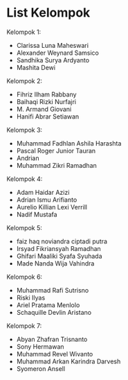 # List Kelompok

Kelompok 1:

- Clarissa Luna Maheswari
- Alexander Weynard Samsico
- Sandhika Surya Ardyanto
- Mashita Dewi

Kelompok 2:

- Fihriz Ilham Rabbany
- Baihaqi Rizki Nurfajri
- M. Armand Giovani
- Hanifi Abrar Setiawan

Kelompok 3:

- Muhammad Fadhlan Ashila Harashta
- Pascal Roger Junior Tauran
- Andrian
- Muhammad Zikri Ramadhan

Kelompok 4:

- Adam Haidar Azizi
- Adrian Ismu Arifianto
- Aurelio Killian Lexi Verrill
- Nadif Mustafa

Kelompok 5:

- faiz haq noviandra ciptadi putra
- Irsyad Fikriansyah Ramadhan
- Ghifari Maaliki Syafa Syuhada
- Made Nanda Wija Vahindra

Kelompok 6:

- Muhammad Rafi Sutrisno
- Riski Ilyas
- Ariel Pratama Menlolo
- Schaquille Devlin Aristano

Kelompok 7:

- Abyan Zhafran Trisnanto
- Sony Hermawan
- Muhammad Revel Wivanto
- Muhammad Arkan Karindra Darvesh
- Syomeron Ansell
